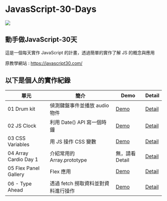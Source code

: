 # JavasScript-30-Days
<img src="https://camo.githubusercontent.com/13a16597bc17b350b043e30ab701082fc276d3c4/68747470733a2f2f6a61766173637269707433302e636f6d2f696d616765732f4a53332d736f6369616c2d73686172652e706e67">
<h2>動手做JavaScript-30天</h2>
<p>這是一個每天實作 JavaScript 的計畫，透過簡單的實作了解 JS 的概念與應用</p>
<p>原教學網站 : <a href="https://javascript30.com/">https://javascript30.com/</a></p>

<h2>以下是個人的實作紀錄</h2>

<table>
  <thead width="100%">
    <tr>
      <th>單元</th>
      <th>簡介</th>
      <th>Demo</th>
      <th>Detail</th>
    </tr>
  </thead>
  <tbody>
    <tr>
      <td>01 Drum kit</td>
      <td>偵測鍵盤事件並播放 audio 物件</td>
      <td><a href="https://wilightmoment.github.io/JavasScript-30-Days/01%20-%20JavaScript%20Drum%20Kit/">Demo</a></td>
      <td><a href="https://github.com/Wilightmoment/JavasScript-30-Days/tree/master/01%20-%20JavaScript%20Drum%20Kit">Detail</a></td>
    </tr>
    <tr>
      <td>02 JS Clock</td>
      <td>利用 Date() API 寫一個時鐘</td>
      <td><a href="https://wilightmoment.github.io/JavasScript-30-Days/02%20-%20JS%20and%20CSS%20Clock/">Demo</a></td>
      <td><a href="https://github.com/Wilightmoment/JavasScript-30-Days/tree/master/02%20-%20JS%20and%20CSS%20Clock">Detail</a></td>
    </tr>
    <tr>
      <td>03 CSS Variables</td>
      <td>用 JS 操作 CSS 變數</td>
      <td><a href="https://wilightmoment.github.io/JavasScript-30-Days/03 - CSS Variables/">Demo</a></td>
      <td><a href="https://github.com/Wilightmoment/JavasScript-30-Days/tree/master/03 - CSS Variables">Detail</a></td>
    </tr>
    <tr>
      <td>04 Array Cardio Day 1</td>
      <td>介紹常用的 Array.prototype</td>
      <td>無，請看 Detail</td>
      <td><a href="https://github.com/Wilightmoment/JavasScript-30-Days/tree/master/03 - CSS Variables">Detail</a></td>
    </tr>
    <tr>
      <td>05 Flex Panel Gallery</td>
      <td>Flex 應用</td>
      <td><a href="https://wilightmoment.github.io/JavasScript-30-Days/05 - Flex Panel Gallery/">Demo</a></td>
      <td><a href="https://github.com/Wilightmoment/JavasScript-30-Days/tree/master/05 - Flex Panel Gallery">Detail</a></td>
    </tr>
    <tr>
      <td>06 - Type Ahead</td>
      <td>透過 fetch 撈取資料並對資料進行操作</td>
      <td><a href="https://wilightmoment.github.io/JavasScript-30-Days/06 - Type Ahead/">Demo</a></td>
      <td><a href="https://github.com/Wilightmoment/JavasScript-30-Days/tree/master/06 - Type Ahead">Detail</a></td>
    </tr>
  </tbody>
  
</table>
